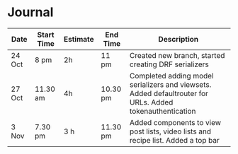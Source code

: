 # Journal
Date | Start Time | Estimate | End Time | Description
-----| -----------| ---------|---------| ------------
24 Oct | 8 pm | 2h| 11 pm | Created new branch, started creating DRF serializers
27 Oct | 11.30 am | 4h| 10.30 pm | Completed adding model serializers and viewsets.  Added defaultrouter for URLs. Added tokenauthentication
3 Nov | 7.30 pm | 3 h| 11.30 pm | Added components to view post lists, video lists and recipe list. Added a top bar
